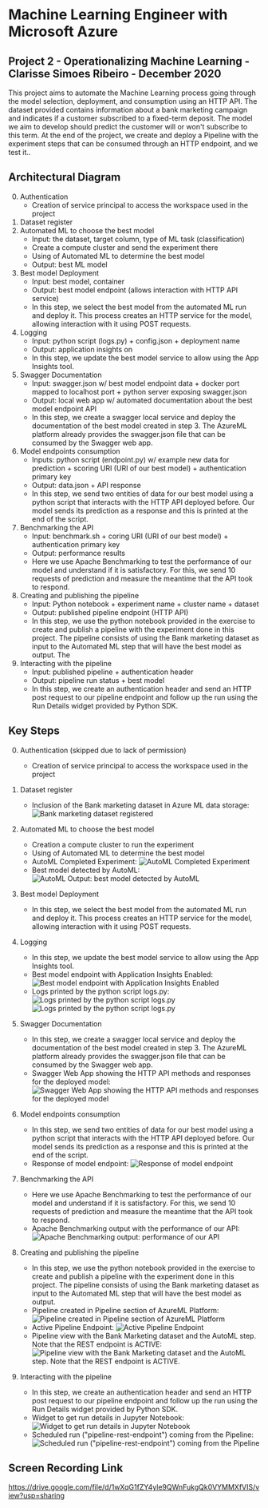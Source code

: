 # Machine Learning Engineer with Microsoft Azure
## Project 2 - Operationalizing Machine Learning - Clarisse Simoes Ribeiro - December 2020

This project aims to automate the Machine Learning process going through the model selection, deployment, and consumption using an HTTP API. The dataset provided contains information about a bank marketing campaign and indicates if a customer subscribed to a fixed-term deposit. The model we aim to develop should predict the customer will or won't subscribe to this term. At the end of the project, we create and deploy a Pipeline with the experiment steps that can be consumed through an HTTP endpoint, and we test it..

## Architectural Diagram

0. Authentication
   - Creation of service principal to access the workspace used in the project
1. Dataset register
2. Automated ML to choose the best model
   - Input: the dataset, target column, type of ML task (classification)
   - Create a compute cluster and send the experiment there
   - Using of Automated ML to determine the best model
   - Output: best ML model
3. Best model Deployment
   - Input: best model, container
   - Output: best model endpoint (allows interaction with HTTP API service)
   - In this step, we select the best model from the automated ML run and deploy it. This process creates an HTTP service for the model, allowing interaction with it using POST requests.
4. Logging
   - Input: python script (logs.py) + config.json + deployment name
   - Output: application insights on
   - In this step, we update the best model service to allow using the App Insights tool. 
5. Swagger Documentation
   - Input: swagger.json w/ best model endpoint data + docker port mapped to localhost port + python server exposing swagger.json
   - Output: local web app w/ automated documentation about the best model endpoint API
   - In this step, we create a swagger local service and deploy the documentation of the best model created in step 3. The AzureML platform already provides the swagger.json file that can be consumed by the Swagger web app.
6. Model endpoints consumption
   - Inputs: python script (endpoint.py) w/ example new data for prediction + scoring URI (URI of our best model) + authentication primary key
   - Output: data.json + API response
   - In this step, we send two entities of data for our best model using a python script that interacts with the HTTP API deployed before. Our model sends its prediction as a response and this is printed at the end of the script.
7. Benchmarking the API
   - Input: benchmark.sh + coring URI (URI of our best model) + authentication primary key
   - Output: performance results
   - Here we use Apache Benchmarking to test the performance of our model and understand if it is satisfactory. For this, we send 10 requests of prediction and measure the meantime that the API took to respond.
8. Creating and publishing the pipeline
   - Input: Python notebook + experiment name + cluster name + dataset
   - Output: published pipeline endpoint (HTTP API)
   - In this step, we use the python notebook provided in the exercise to create and publish a pipeline with the experiment done in this project. The pipeline consists of using the Bank marketing dataset as input to the Automated ML step that will have the best model as output. The 
9. Interacting with the pipeline
   - Input: published pipeline + authentication header
   - Output: pipeline run status + best model
   - In this step, we create an authentication header and send an HTTP post request to our pipeline endpoint and follow up the run using the Run Details widget provided by Python SDK.

## Key Steps
0. Authentication (skipped due to lack of permission)
   - Creation of service principal to access the workspace used in the project

1. Dataset register
   - Inclusion of the Bank marketing dataset in Azure ML data storage:
   ![Bank marketing dataset registered](step2-registered-dataset.png)

2. Automated ML to choose the best model
   - Creation a compute cluster to run the experiment
   - Using of Automated ML to determine the best model
   - AutoML Completed Experiment:
   ![AutoML Completed Experiment](step2-experiment-completed.png)
   - Best model detected by AutoML:
   ![AutoML Output: best model detected by AutoML](step2-best-model.png)

3. Best model Deployment
   - In this step, we select the best model from the automated ML run and deploy it. This process creates an HTTP service for the model, allowing interaction with it using POST requests.

4. Logging
   - In this step, we update the best model service to allow using the App Insights tool. 
   - Best model endpoint with Application Insights Enabled:
   ![Best model endpoint with Application Insights Enabled](step4-application-insights-true.png)
   - Logs printed by the python script logs.py:
   ![Logs printed by the python script logs.py](step4-logs1.png)
   ![Logs printed by the python script logs.py](step4-logs2.png)

5. Swagger Documentation
   - In this step, we create a swagger local service and deploy the documentation of the best model created in step 3. The AzureML platform already provides the swagger.json file that can be consumed by the Swagger web app.
   - Swagger Web App showing the HTTP API methods and responses for the deployed model:
   ![Swagger Web App showing the HTTP API methods and responses for the deployed model](step5-swagger-2.png)

6. Model endpoints consumption
   - In this step, we send two entities of data for our best model using a python script that interacts with the HTTP API deployed before. Our model sends its prediction as a response and this is printed at the end of the script.
   - Response of model endpoint:
   ![Response of model endpoint](step6-consume-endpoint.png)

7. Benchmarking the API
   - Here we use Apache Benchmarking to test the performance of our model and understand if it is satisfactory. For this, we send 10 requests of prediction and measure the meantime that the API took to respond.
   - Apache Benchmarking output with the performance of our API:
   ![Apache Benchmarking output: performance of our API](step6-benchmark.png)

8. Creating and publishing the pipeline
   - In this step, we use the python notebook provided in the exercise to create and publish a pipeline with the experiment done in this project. The pipeline consists of using the Bank marketing dataset as input to the Automated ML step that will have the best model as output. 
   - Pipeline created in Pipeline section of AzureML Platform:
   ![Pipeline created in Pipeline section of AzureML Platform](step7-pipeline-section.png)
   - Active Pipeline Endpoint:
   ![Active Pipeline Endpoint](step7-pipeline-endpoint.png)
   - Pipeline view with the Bank Marketing dataset and the AutoML step. Note that the REST endpoint is ACTIVE:
   ![Pipeline view with the Bank Marketing dataset and the AutoML step. Note that the REST endpoint is ACTIVE.](step7-dataset+automlmodule.png)

9. Interacting with the pipeline
   - In this step, we create an authentication header and send an HTTP post request to our pipeline endpoint and follow up the run using the Run Details widget provided by Python SDK.
   - Widget to get run details in Jupyter Notebook:
   ![Widget to get run details in Jupyter Notebook](step7-run-details.png)
   - Scheduled run ("pipeline-rest-endpoint") coming from the Pipeline:
   ![Scheduled run ("pipeline-rest-endpoint") coming from the Pipeline](step7-runs.png)
   

## Screen Recording Link
https://drive.google.com/file/d/1wXqG1fZY4yle9QWnFukgQk0VYMMXfVIS/view?usp=sharing

